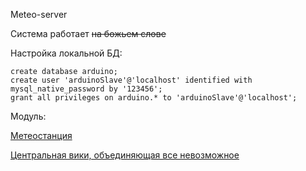 Meteo-server

Система работает ~~на божьем слове~~ 

Настройка локальной БД:

    create database arduino; 
    create user 'arduinoSlave'@'localhost' identified with mysql_native_password by '123456';
    grant all privileges on arduino.* to 'arduinoSlave'@'localhost';


Модуль:

[Метеостанция](https://github.com/Sapfir0/meteostation "Не юзай это, ты че")

[Центральная вики, объединяющая все невозможное](https://github.com/Sapfir0/Meteo-Server/wiki)
